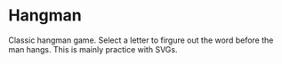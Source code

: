 # Hangman

Classic hangman game. Select a letter to firgure out the word before the man hangs. This is mainly practice with SVGs.
